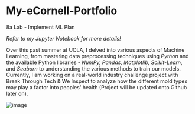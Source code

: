 # My-eCornell-Portfolio
8a Lab - Implement ML Plan 

*Refer to my Jupyter Notebook for more details!*

Over this past summer at UCLA, I delved into various aspects of Machine Learning, from mastering data preprocessing techniques using *Python* and the available Python libraries - *NumPy, Pandas, Matplotlib, Scikit-Learn*, and *Seaborn* to understanding the various methods to train our models. Currently, I am working on a real-world industry challenge project with Break Through Tech & We Inspect to analyze how the different mold types may play a factor into peoples' health (Project will be updated onto Github later on). 

![image](https://github.com/tiff178/My-eCornell-Portfolio/assets/86746239/ec212987-cda4-4a65-8ce6-ccd89257b4e5)
